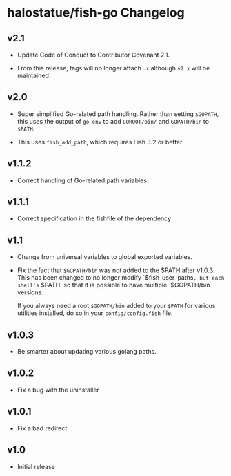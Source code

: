 # halostatue/fish-go Changelog

## v2.1

- Update Code of Conduct to Contributor Covenant 2.1.

- From this release, tags will no longer attach `.x` although `v2.x` will be
  maintained.

## v2.0

- Super simplified Go-related path handling. Rather than setting `$GOPATH`, this
  uses the output of `go env` to add `GOROOT/bin/` and `GOPATH/bin` to `$PATH`.

- This uses `fish_add_path`, which requires Fish 3.2 or better.

## v1.1.2

- Correct handling of Go-related path variables.

## v1.1.1

- Correct specification in the fishfile of the dependency

## v1.1

- Change from universal variables to global exported variables.

- Fix the fact that `$GOPATH/bin` was not added to the $PATH after v1.0.3.
  This has been changed to no longer modify `$fish_user_paths`, but each shell's`
  $PATH` so that it is possible to have multiple `$GOPATH/bin` versions.

  If you always need a root `$GOPATH/bin` added to your `$PATH` for various
  utilities installed, do so in your `config/config.fish` file.

## v1.0.3

- Be smarter about updating various golang paths.

## v1.0.2

- Fix a bug with the uninstaller

## v1.0.1

- Fix a bad redirect.

## v1.0

- Initial release
